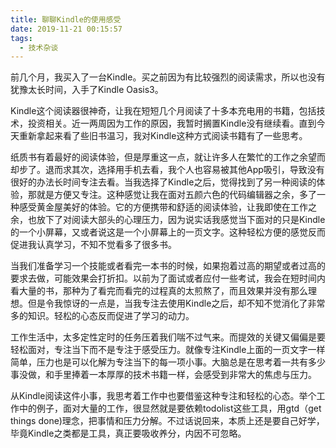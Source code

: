 ```yaml
---
title: 聊聊Kindle的使用感受
date: 2019-11-21 00:15:57
tags:
  - 技术杂谈
---
```

前几个月，我买入了一台Kindle。买之前因为有比较强烈的阅读需求，所以也没有犹豫太长时间，入手了Kindle Oasis3。

Kindle这个阅读器很神奇，让我在短短几个月阅读了十多本充电用的书籍，包括技术，投资相关。近一两周因为工作的原因，我暂时搁置Kindle没有继续看。直到今天重新拿起来看了些旧书温习，我对Kindle这种方式阅读书籍有了一些思考。
<!-- more -->
纸质书有着最好的阅读体验，但是厚重这一点，就让许多人在繁忙的工作之余望而却步了。退而求其次，选择用手机去看，我个人也容易被其他App吸引，导致没有很好的办法长时间专注去看。当我选择了Kindle之后，觉得找到了另一种阅读的体验，那就是方便又专注。这种感觉让我在面对五颜六色的代码编辑器之余，多了一种感受黄金屋美好的体验。它的方便携带和舒适的阅读体验，让我即使在工作之余，也放下了对阅读大部头的心理压力，因为说实话我感觉当下面对的只是Kindle的一个小屏幕，又或者说这是一个小屏幕上的一页文字。这种轻松方便的感觉反而促进我认真学习，不知不觉看多了很多书。

当我们准备学习一个技能或者看完一本书的时候，如果抱着过高的期望或者过高的要求去做，可能效果会打折扣。以前为了面试或者应付一些考试，我会在短时间内看大量的书，那种为了看完而看完的过程真的太煎熬了，而且效果并没有那么理想。但是令我惊讶的一点是，当我专注去使用Kindle之后，却不知不觉消化了非常多的知识。轻松的心态反而促进了学习的动力。

工作生活中，太多定性定时的任务压着我们喘不过气来。而提效的关键又偏偏是要轻松面对，专注当下而不是专注于感受压力。就像专注Kindle上面的一页文字一样简单，压力也是可以化解为专注当下的每一项小事。大脑总是在思考着一共有多少事没做，和手里捧着一本厚厚的技术书籍一样，会感受到非常大的焦虑与压力。

从Kindle阅读这件小事，我思考着工作中也要借鉴这种专注和轻松的心态。举个工作中的例子，面对大量的工作，很显然就是要依赖todolist这些工具，用gtd（get things done)理念，把事情和压力分解。不过话说回来，本质上还是要自己好学，毕竟Kindle之类都是工具，真正要吸收养分，内因不可忽略。